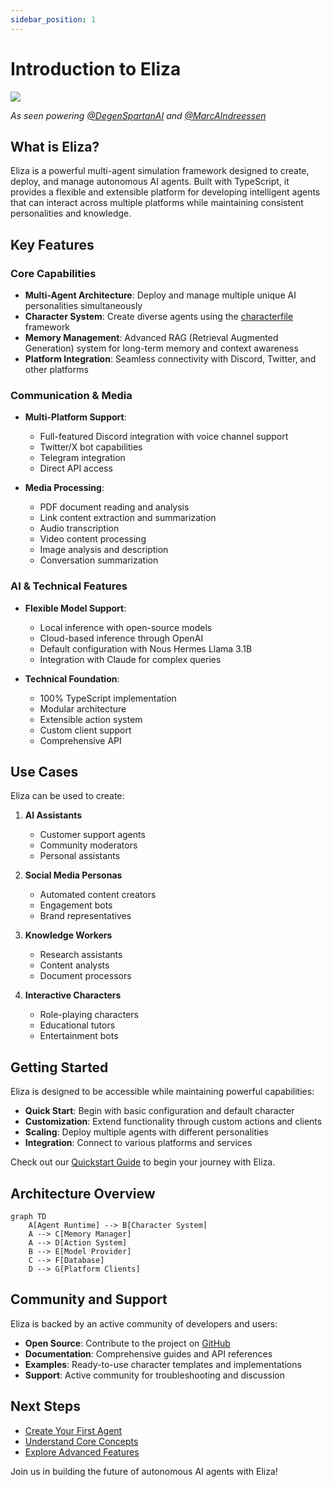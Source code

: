```yaml
---
sidebar_position: 1
---
```


# Introduction to Eliza

![](/img/eliza_banner.jpg)

_As seen powering [@DegenSpartanAI](https://x.com/degenspartanai) and [@MarcAIndreessen](https://x.com/pmairca)_

## What is Eliza?

Eliza is a powerful multi-agent simulation framework designed to create, deploy, and manage autonomous AI agents. Built with TypeScript, it provides a flexible and extensible platform for developing intelligent agents that can interact across multiple platforms while maintaining consistent personalities and knowledge.

## Key Features

### Core Capabilities

- **Multi-Agent Architecture**: Deploy and manage multiple unique AI personalities simultaneously
- **Character System**: Create diverse agents using the [characterfile](https://github.com/lalalune/characterfile/) framework
- **Memory Management**: Advanced RAG (Retrieval Augmented Generation) system for long-term memory and context awareness
- **Platform Integration**: Seamless connectivity with Discord, Twitter, and other platforms

### Communication & Media

- **Multi-Platform Support**:

    - Full-featured Discord integration with voice channel support
    - Twitter/X bot capabilities
    - Telegram integration
    - Direct API access

- **Media Processing**:
    - PDF document reading and analysis
    - Link content extraction and summarization
    - Audio transcription
    - Video content processing
    - Image analysis and description
    - Conversation summarization

### AI & Technical Features

- **Flexible Model Support**:

    - Local inference with open-source models
    - Cloud-based inference through OpenAI
    - Default configuration with Nous Hermes Llama 3.1B
    - Integration with Claude for complex queries

- **Technical Foundation**:
    - 100% TypeScript implementation
    - Modular architecture
    - Extensible action system
    - Custom client support
    - Comprehensive API

## Use Cases

Eliza can be used to create:

1. **AI Assistants**

    - Customer support agents
    - Community moderators
    - Personal assistants

2. **Social Media Personas**

    - Automated content creators
    - Engagement bots
    - Brand representatives

3. **Knowledge Workers**

    - Research assistants
    - Content analysts
    - Document processors

4. **Interactive Characters**
    - Role-playing characters
    - Educational tutors
    - Entertainment bots

## Getting Started

Eliza is designed to be accessible while maintaining powerful capabilities:

- **Quick Start**: Begin with basic configuration and default character
- **Customization**: Extend functionality through custom actions and clients
- **Scaling**: Deploy multiple agents with different personalities
- **Integration**: Connect to various platforms and services

Check out our [Quickstart Guide](./quickstart.md) to begin your journey with Eliza.

## Architecture Overview

```mermaid
graph TD
    A[Agent Runtime] --> B[Character System]
    A --> C[Memory Manager]
    A --> D[Action System]
    B --> E[Model Provider]
    C --> F[Database]
    D --> G[Platform Clients]
```

## Community and Support

Eliza is backed by an active community of developers and users:

- **Open Source**: Contribute to the project on [GitHub](https://github.com/ai16z/eliza)
- **Documentation**: Comprehensive guides and API references
- **Examples**: Ready-to-use character templates and implementations
- **Support**: Active community for troubleshooting and discussion

## Next Steps

- [Create Your First Agent](../quickstart)
- [Understand Core Concepts](../core/agents)
- [Explore Advanced Features](./guides/advanced.md)

Join us in building the future of autonomous AI agents with Eliza!
